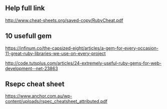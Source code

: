 Help full link
-----------------
http://www.cheat-sheets.org/saved-copy/RubyCheat.pdf

10 usefull gem
--------------
https://infinum.co/the-capsized-eight/articles/a-gem-for-every-occasion-11-great-ruby-libraries-we-use-on-every-project

http://code.tutsplus.com/articles/24-extremely-useful-ruby-gems-for-web-development--net-23863

Rsepc cheat sheet
-----------------
https://www.anchor.com.au/wp-content/uploads/rspec_cheatsheet_attributed.pdf
